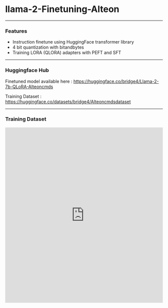 # llama-2-Finetuning-Alteon

---
 
### Features
- Instruction finetune using HuggingFace transformer library
- 4 bit quantization with bitandbytes
- Training LORA (QLORA) adapters with PEFT and SFT

---

### Huggingface Hub

Finetuned model available here : https://huggingface.co/bridge4/Llama-2-7b-QLoRA-Alteoncmds

Training Dataset : https://huggingface.co/datasets/bridge4/Alteoncmdsdataset

---

### Training Dataset

<iframe
  src="https://huggingface.co/datasets/bridge4/Alteoncmdsdataset/embed/viewer/default/train?row=0"
  frameborder="0"
  width="100%"
  height="560px"
></iframe>


 
